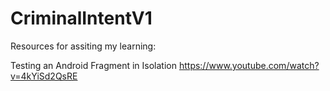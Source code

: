 # CriminalIntentV1

Resources for assiting my learning:

Testing an Android Fragment in Isolation
https://www.youtube.com/watch?v=4kYiSd2QsRE
